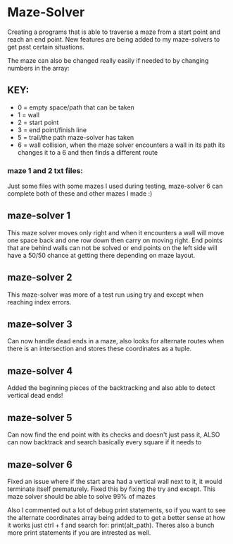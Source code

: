 # Maze-Solver
Creating a programs that is able to traverse a maze from a start point and reach an end point. New features are being added to my maze-solvers to get past certain situations.

The maze can also be changed really easily if needed to by changing numbers in the array:
## KEY:
- 0 = empty space/path that can be taken
- 1 = wall
- 2 = start point
- 3 = end point/finish line
- 5 = trail/the path maze-solver has taken
- 6 = wall collision, when the maze solver encounters a wall in its path its changes it to a 6 and then finds a different route

### maze 1 and 2 txt files:
Just some files with some mazes I used during testing, maze-solver 6 can complete both of these and other mazes I made :)

## maze-solver 1
This maze solver moves only right and when it encounters a wall will move one space back and one row down then carry on moving right. End points that are behind walls can not be solved or end points on the left side will have a 50/50 chance at getting there depending on maze layout.

## maze-solver 2
This maze-solver was more of a test run using try and except when reaching index errors.

## maze-solver 3
Can now handle dead ends in a maze, also looks for alternate routes when there is an intersection and stores these coordinates as a tuple.

## maze-solver 4
Added the beginning pieces of the backtracking and also able to detect vertical dead ends!

## maze-solver 5
Can now find the end point with its checks and doesn't just pass it, ALSO can now backtrack and search basically every square if it needs to

## maze-solver 6
Fixed an issue where if the start area had a vertical wall next to it, it would terminate itself prematurely. Fixed this by fixing the try and except.
This maze solver should be able to solve 99% of mazes

Also I commented out a lot of debug print statements, so if you want to see the alternate coordinates array being added to to get a better sense
at how it works just ctrl + f and search for: print(alt_path). Theres also a bunch more print statements if you are intrested as well.

